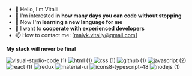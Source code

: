 - 👋 Hello, I'm Vitalii
- 👀 I'm interested **in how many days you can code without stopping**
- 🌱 Now **I'm learning a new language for me**
- 💞️ I want to **cooperate with experienced developers**
- 📫 How to contact me: [malyk.vitaliy@gmail.com]

**My stack will never be final**


![visual-studio-code (1)](https://github.com/Vitalii-Malyk/Vitalii-Malyk/assets/125901006/2ea8a6c5-45de-4999-9c36-7934c49d6411)
![html (1)](https://github.com/Vitalii-Malyk/Vitalii-Malyk/assets/125901006/f0920b7f-fcef-49f3-bfab-9e023e469b17)
![css (1)](https://github.com/Vitalii-Malyk/Vitalii-Malyk/assets/125901006/b8ccc25a-cb15-4935-ad0d-00f6f8e16981)
![github (1)](https://github.com/Vitalii-Malyk/Vitalii-Malyk/assets/125901006/a6e78271-ce87-48c4-bce7-a2f490a48c04)
![javascript (2)](https://github.com/Vitalii-Malyk/Vitalii-Malyk/assets/125901006/700ccf7b-d9f4-438b-8349-b07cc0cd65ad)
![react (1)](https://github.com/Vitalii-Malyk/Vitalii-Malyk/assets/125901006/1a70e8f3-e00f-45e0-bf3c-edbf04068d8a)
![redux](https://github.com/Vitalii-Malyk/Vitalii-Malyk/assets/125901006/964bfbc1-be84-483c-af79-9292a27bd8bc)
![material-ui](https://github.com/Vitalii-Malyk/Vitalii-Malyk/assets/125901006/5416eb30-3451-4694-a6e5-660588889c55)
![icons8-typescript-48](https://github.com/Vitalii-Malyk/Vitalii-Malyk/assets/125901006/bb557345-42d0-4184-8e50-24e8a81012c3)
![nodejs (1)](https://github.com/Vitalii-Malyk/Vitalii-Malyk/assets/125901006/3d810ff0-c14f-40c8-b735-ef19ff4cd8eb)






